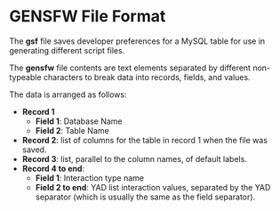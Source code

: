 # GENSFW File Format

The **gsf** file saves developer preferences for a MySQL table for use
in generating different script files.

The **gensfw** file contents are text elements separated by different
non-typeable characters to break data into records, fields, and values.

The data is arranged as follows:

- **Record 1**
  - **Field 1**: Database Name
  - **Field 2**: Table Name
- **Record 2**: list of columns for the table in record 1 when the file
  was saved.
- **Record 3**: list, parallel to the column names, of default labels.
- **Record 4 to end**:
  - **Field 1**: Interaction type name
  - **Field 2 to end**: YAD list interaction values, separated by the
    YAD separator (which is usually the same as the field separator).



